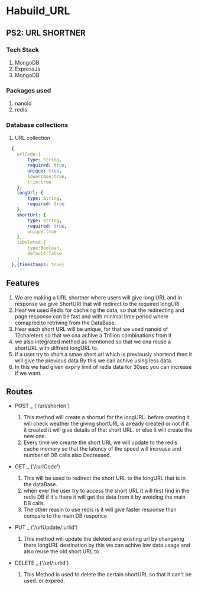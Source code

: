 # Habuild_URL

## PS2: URL SHORTNER

### Tech Stack
  1) MongoDB
  2) ExpressJs
  3) MongoDB
  
### Packages used 
  1) nanoId
  2) redis
  
### Database collections
  1) URL collection
```yaml
  {
    urlCode:{
        type: String,
        required: true, 
        unique: true, 
        lowercase:true, 
        trim:true
    },
    longUrl: { 
        type: String, 
        required: true
    },  
    shortUrl: { 
        type: String, 
        required: true,
        unique:true
    },
    isDeleted:{
        type:Boolean,
        default:false
    }
  },{timestamps: true}
```

## Features

  1) We are making a URL shortner where users will give long URL and in response we give ShortURl that will redirect to the required longURl
  2) Hear we used Redis for cacheing the data, so that the redirecting and page response can be fast and with minimal time period where comapred to retriving from the DataBase.
  3) Hear each short URL will be unique, for that we used nanoid of 12chareters so that we cna achive a Trillion combinations from it
  4) we also integrated method as mentioned so that we cna reuse a shortURL with diffrent longURL to. 
  5) if a user try to short a smae short url which is previously shortend then it will give the previous data By this we can achive using less data.
  6) In this we had given expiry limit of redis data for 30sec you can increase if we want.

## Routes 

- POST _ ('/url/shorten')
  1) This method will create a shorturl for the longURL. before creating it will check weather the giving shortURL is already created or not if it it created it will give details of that short URL. or else it will create the new one. 
  2) Every time we crearte the short URL we will update to the redis cache memory so that the latency of the speed will increase and number of DB calls also Decreased.
  
- GET _ ('/:urlCode')
  1) This will be used to redirect the short URL to the longURL that is in the dataBase. 
  2) when ever the user try to access the short URL it will first find in the redis DB if it's there it will get the data from it by avoiding the main DB calls.
  3) The other reasin to use redis is it will give faster response than compare to the main DB responce

- PUT _ ('/urlUpdate/:urlid')
  1) This method will update the deleted and existing url by changeing there longURL destination by this we can achive low data usage and also reuse the old short URL to .
  
- DELETE _ ('/url/:urlid')
  1) This Method is used to delete the certain shortURL so that it can't be used. or expired.

  
  
